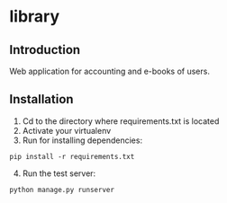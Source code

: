 # library

## Introduction
Web application for accounting and e-books of users.

## Installation

1. Cd to the directory where requirements.txt is located
2. Activate your virtualenv
3. Run for installing dependencies:
```shell
pip install -r requirements.txt
```
4. Run the test server:
```shell
python manage.py runserver
```